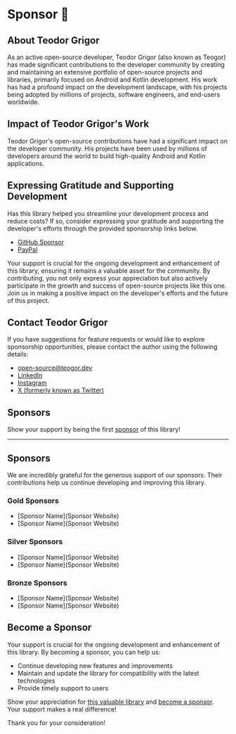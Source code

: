 # Sponsor 🩷

## About Teodor Grigor

As an active open-source developer, Teodor Grigor (also known as Teogor) has made significant contributions
to the developer community by creating and maintaining an extensive portfolio of open-source projects and
libraries, primarily focused on Android and Kotlin development. His work has had a profound impact on the
development landscape, with his projects being adopted by millions of projects, software engineers, and
end-users worldwide.

## Impact of Teodor Grigor's Work

Teodor Grigor's open-source contributions have had a significant impact on the developer community. His projects
have been used by millions of developers around the world to build high-quality Android and Kotlin applications.

## Expressing Gratitude and Supporting Development

Has this library helped you streamline your development process and reduce costs? If so, consider expressing
your gratitude and supporting the developer's efforts through the provided sponsorship links below.

- [GitHub Sponsor](https://github.com/sponsors/teogor)
- [PayPal](https://www.paypal.com/paypalme/teogor)

Your support is crucial for the ongoing development and enhancement of this library, ensuring it remains
a valuable asset for the community. By contributing, you not only express your appreciation but also
actively participate in the growth and success of open-source projects like this one. Join us in making
a positive impact on the developer's efforts and the future of this project.

## Contact Teodor Grigor

If you have suggestions for feature requests or would like to explore sponsorship opportunities, please
contact the author using the following details:

- [open-source@teogor.dev](mailto:open-source@teogor.dev)
- [LinkedIn](https://linkedin.com/in/teogor)
- [Instagram](https://instagram.com/teo.grigor)
- [X (formerly known as Twitter)](https://x.com/teogor_dev)

## Sponsors

Show your support by being the first [sponsor](#expressing-gratitude-and-supporting-development) of this library!

---

## Sponsors

We are incredibly grateful for the generous support of our sponsors. Their contributions help us continue
developing and improving this library.

### Gold Sponsors

* [Sponsor Name](Sponsor Website)
* [Sponsor Name](Sponsor Website)

### Silver Sponsors

* [Sponsor Name](Sponsor Website)
* [Sponsor Name](Sponsor Website)

### Bronze Sponsors

* [Sponsor Name](Sponsor Website)
* [Sponsor Name](Sponsor Website)

## Become a Sponsor

Your support is crucial for the ongoing development and enhancement of this library. By becoming a sponsor,
you can help us:

* Continue developing new features and improvements
* Maintain and update the library for compatibility with the latest technologies
* Provide timely support to users

Show your appreciation for [this valuable library](./index.md) and
[become a sponsor](#expressing-gratitude-and-supporting-development). Your support makes a real difference!

Thank you for your consideration!
